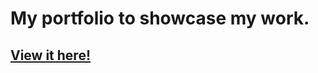 # My portfolio to showcase my work. 

## [View it here!](https://cjpritch.github.io/carly-pritchard/)